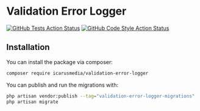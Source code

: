 # Validation Error Logger

[![GitHub Tests Action Status](https://img.shields.io/github/actions/workflow/status/icarusmedia/validation-error-logger/run-tests.yml?branch=main&label=tests&style=flat-square)](https://github.com/icarusmedia/validation-error-logger/actions?query=workflow%3Arun-tests+branch%3Amain)
[![GitHub Code Style Action Status](https://img.shields.io/github/actions/workflow/status/icarusmedia/validation-error-logger/fix-php-code-style-issues.yml?branch=main&label=code%20style&style=flat-square)](https://github.com/icarusmedia/validation-error-logger/actions?query=workflow%3A"Fix+PHP+code+style+issues"+branch%3Amain)

## Installation

You can install the package via composer:

```bash
composer require icarusmedia/validation-error-logger
```

You can publish and run the migrations with:

```bash
php artisan vendor:publish --tag="validation-error-logger-migrations"
php artisan migrate
```
